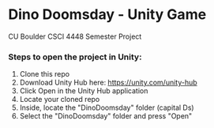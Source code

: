 # Dino Doomsday - Unity Game
CU Boulder CSCI 4448 Semester Project

### Steps to open the project in Unity:
1. Clone this repo
2. Download Unity Hub here: https://unity.com/unity-hub
3. Click Open in the Unity Hub application
4. Locate your cloned repo
5. Inside, locate the "DinoDoomsday" folder (capital Ds)
6. Select the "DinoDoomsday" folder and press "Open"
